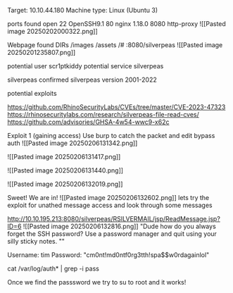 Target: 10.10.44.180
Machine type: Linux (Ubuntu 3)

ports found open
22 OpenSSH9.1
80 nginx 1.18.0
8080 http-proxy
![[Pasted image 20250202000322.png]]


Webpage found
DIRs
/images
/assets
/#
:8080/silverpeas
![[Pasted image 20250201235807.png]]


potential user scr1ptkiddy 
potential service silverpeas

silverpeas confirmed
silverpeas version 2001-2022

potential exploits

https://github.com/RhinoSecurityLabs/CVEs/tree/master/CVE-2023-47323
https://rhinosecuritylabs.com/research/silverpeas-file-read-cves/
https://github.com/advisories/GHSA-4w54-wwc9-x62c

Exploit 1 (gaining access)
Use burp to catch the packet and edit bypass auth
![[Pasted image 20250206131342.png]]

![[Pasted image 20250206131417.png]]

![[Pasted image 20250206131440.png]]

![[Pasted image 20250206132019.png]]

Sweet! We are in!
![[Pasted image 20250206132602.png]]
lets try the exploit for unathed message access and look through some messages

http://10.10.195.213:8080/silverpeas/RSILVERMAIL/jsp/ReadMessage.jsp?ID=6
![[Pasted image 20250206132816.png]]
"Dude how do you always forget the SSH password? Use a password manager and quit using your silly sticky notes. ""

Username: tim
Password: "cm0nt!md0ntf0rg3tth!spa$$w0rdagainlol"

cat /var/log/auth* | grep -i pass


Once we find the passsword we try to su to root and it works!